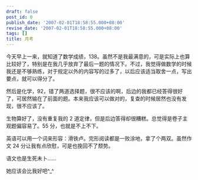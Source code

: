 ```yaml
---
draft: false
post_id: 0
publish_date: '2007-02-01T18:58:55.000+08:00'
revise_date: '2007-02-01T18:58:55.000+08:00'
tags: []
title: 月考
---
```


今天早上一来，就知道了数学成绩，138。虽然不是我最满意的，可是实际上也算比较好了，特别是在我几乎放弃了最后一题的情况下。不过，我觉得做数学的时候我还是不够熟练，对于规定以外的内容写的过多了，以后应该适当取舍一点，写出要点，就可以得分了。

然后是化学，92，错了两道选择题，很不应该的啊，后边的我都已经答得很好了，可居然输在了前面的题。本来我应该可以做对的，复查的时候居然也没有发现，很不应该了。

生物算好了，没有重复我的 2 道定律，但是后边答得却很糟糕。总觉得是卷子主观题偏容易了。55 分，也就是不上不下。

英语可以用一个词来形容：滑铁卢。完形阅读都是一败涂地，拿了个两双。虽然作文 24 分让我有点欣慰，可是也挽回不了颓势。

语文也是生死未卜……

她应该会比我好吧^\_^
